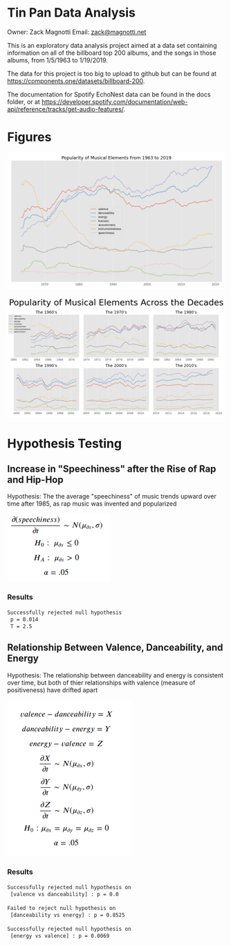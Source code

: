 # Tin Pan Data Analysis

Owner: Zack Magnotti
Email: zack@magnotti.net

This is an exploratory data analysis project aimed at a data set containing information on all of the billboard top 200 albums, and the songs in those albums, from 1/5/1963 to 1/19/2019.

The data for this project is too big to upload to github but can be found at https://components.one/datasets/billboard-200.

The documentation for Spotify EchoNest data can be found in the docs folder, or at https://developer.spotify.com/documentation/web-api/reference/tracks/get-audio-features/.

# Figures

![Vibe of Popular Music over time](images/vibe_full_timeseries.png)

![Vibe of Popular Music by Decade](images/vibe_by_decade.png)

# Hypothesis Testing

## Increase in "Speechiness" after the Rise of Rap and Hip-Hop

Hypothesis: The the average "speechiness" of music trends upward over time after 1985, as rap music was invented and popularized

![Equation](images/equations_speechiness.png)

### Results

```
Successfully rejected null hypothesis 
 p = 0.014
 T = 2.5
```

## Relationship Between Valence, Danceability, and Energy

Hypothesis: The relationship between danceability and energy is consistent over time, but both of thier relationships with valence (measure of positiveness) have drifted apart

![Equation](images/equations_VDE.png)

### Results

```
Successfully rejected null hypothesis on 
 [valence vs danceability] : p = 0.0

Failed to reject null hypothesis on 
 [danceability vs energy] : p = 0.8525

Successfully rejected null hypothesis on 
 [energy vs valence] : p = 0.0069
```
